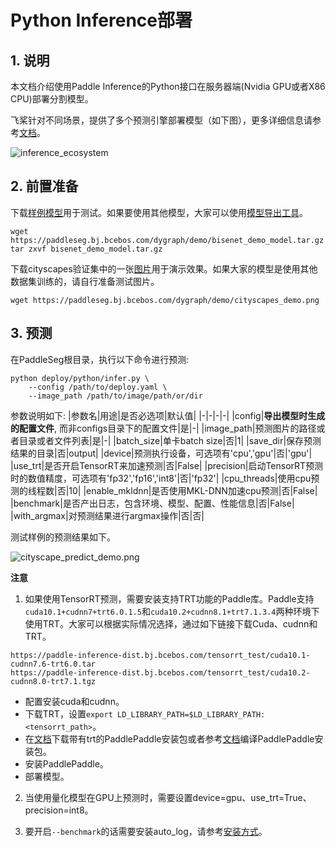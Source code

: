 # Python Inference部署

## 1. 说明

本文档介绍使用Paddle Inference的Python接口在服务器端(Nvidia GPU或者X86 CPU)部署分割模型。

飞桨针对不同场景，提供了多个预测引擎部署模型（如下图），更多详细信息请参考[文档](https://paddleinference.paddlepaddle.org.cn/product_introduction/summary.html)。

![inference_ecosystem](https://user-images.githubusercontent.com/52520497/130720374-26947102-93ec-41e2-8207-38081dcc27aa.png)

## 2. 前置准备

下载[样例模型](https://paddleseg.bj.bcebos.com/dygraph/demo/bisenet_demo_model.tar.gz)用于测试。如果要使用其他模型，大家可以使用[模型导出工具](../../model_export.md)。

```shell
wget https://paddleseg.bj.bcebos.com/dygraph/demo/bisenet_demo_model.tar.gz
tar zxvf bisenet_demo_model.tar.gz
```

下载cityscapes验证集中的一张[图片](https://paddleseg.bj.bcebos.com/dygraph/demo/cityscapes_demo.png)用于演示效果。如果大家的模型是使用其他数据集训练的，请自行准备测试图片。

```
wget https://paddleseg.bj.bcebos.com/dygraph/demo/cityscapes_demo.png
```

## 3. 预测

在PaddleSeg根目录，执行以下命令进行预测:

```shell
python deploy/python/infer.py \
    --config /path/to/deploy.yaml \
    --image_path /path/to/image/path/or/dir
```

参数说明如下:
|参数名|用途|是否必选项|默认值|
|-|-|-|-|
|config|**导出模型时生成的配置文件**, 而非configs目录下的配置文件|是|-|
|image_path|预测图片的路径或者目录或者文件列表|是|-|
|batch_size|单卡batch size|否|1|
|save_dir|保存预测结果的目录|否|output|
|device|预测执行设备，可选项有'cpu','gpu'|否|'gpu'|
|use_trt|是否开启TensorRT来加速预测|否|False|
|precision|启动TensorRT预测时的数值精度，可选项有'fp32','fp16','int8'|否|'fp32'|
|cpu_threads|使用cpu预测的线程数|否|10|
|enable_mkldnn|是否使用MKL-DNN加速cpu预测|否|False|
|benchmark|是否产出日志，包含环境、模型、配置、性能信息|否|False|
|with_argmax|对预测结果进行argmax操作|否|否|

测试样例的预测结果如下。

![cityscape_predict_demo.png](../../images/cityscapes_predict_demo.png)

**注意**

1. 如果使用TensorRT预测，需要安装支持TRT功能的Paddle库。Paddle支持`cuda10.1+cudnn7+trt6.0.1.5`和`cuda10.2+cudnn8.1+trt7.1.3.4`两种环境下使用TRT。大家可以根据实际情况选择，通过如下链接下载Cuda、cudnn和TRT。
```
https://paddle-inference-dist.bj.bcebos.com/tensorrt_test/cuda10.1-cudnn7.6-trt6.0.tar
https://paddle-inference-dist.bj.bcebos.com/tensorrt_test/cuda10.2-cudnn8.0-trt7.1.tgz
```

* 配置安装cuda和cudnn。
* 下载TRT，设置`export LD_LIBRARY_PATH=$LD_LIBRARY_PATH:<tensorrt_path>`。
* 在[文档](https://www.paddlepaddle.org.cn/documentation/docs/zh/install/Tables.html#whl-release)下载带有trt的PaddlePaddle安装包或者参考[文档](https://www.paddlepaddle.org.cn/documentation/docs/zh/install/compile/fromsource.html)编译PaddlePaddle安装包。
* 安装PaddlePaddle。
* 部署模型。

2. 当使用量化模型在GPU上预测时，需要设置device=gpu、use_trt=True、precision=int8。

3. 要开启`--benchmark`的话需要安装auto_log，请参考[安装方式](https://github.com/LDOUBLEV/AutoLog)。
